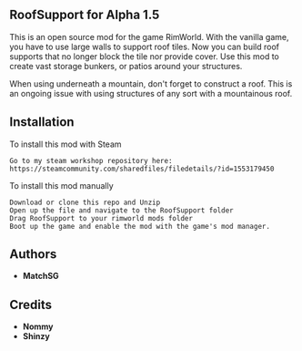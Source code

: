 ## RoofSupport for Alpha 1.5

This is an open source mod for the game RimWorld. With the vanilla game, you have to use large walls to support roof tiles. Now you can build roof supports that no longer block the tile nor provide cover.
Use this mod to create vast storage bunkers, or patios around your structures.

When using underneath a mountain, don't forget to construct a roof. This is an ongoing issue with using structures of any sort with a mountainous roof.

## Installation

To install this mod with Steam

```
Go to my steam workshop repository here: https://steamcommunity.com/sharedfiles/filedetails/?id=1553179450
```

To install this mod manually
```
Download or clone this repo and Unzip
Open up the file and navigate to the RoofSupport folder
Drag RoofSupport to your rimworld mods folder
Boot up the game and enable the mod with the game's mod manager.
```

## Authors
* **MatchSG**

## Credits
* **Nommy**
* **Shinzy**  